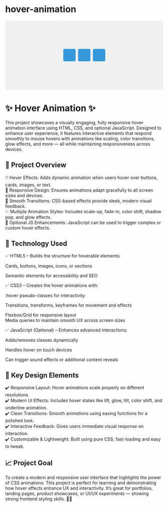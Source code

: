 # hover-animation
![image](https://github.com/dabhijanvi/hover-animation/blob/772e0b59eedda6c9d3680d6648c4da7b914dd18a/hover-animation.png)

# ✨ Hover Animation  ✨
This project showcases a visually engaging, fully responsive hover animation interface using HTML, CSS, and optional JavaScript. Designed to enhance user experience, it features interactive elements that respond smoothly to mouse hovers with animations like scaling, color transitions, glow effects, and more — all while maintaining responsiveness across devices.


## 🌟 Project Overview
🖱️ Hover Effects: Adds dynamic animation when users hover over buttons, cards, images, or text.<br>
📱 Responsive Design: Ensures animations adapt gracefully to all screen sizes and devices.<br>
🎨 Smooth Transitions: CSS-based effects provide sleek, modern visual feedback.<br>
✨ Multiple Animation Styles: Includes scale-up, fade-in, color shift, shadow pop, and glow effects.<br>
🧠 Optional JS Enhancements: JavaScript can be used to trigger complex or custom hover effects.<br>


## 🎨 Technology Used
✅ HTML5 – Builds the structure for hoverable elements:<br>

Cards, buttons, images, icons, or sections<br>

Semantic elements for accessibility and SEO<br>

✅ CSS3 – Creates the hover animations with:<br>

:hover pseudo-classes for interactivity<br>

Transitions, transforms, keyframes for movement and effects<br>

Flexbox/Grid for responsive layout
<br>
Media queries to maintain smooth UX across screen sizes<br>

✅ JavaScript (Optional) – Enhances advanced interactions:<br>

Adds/removes classes dynamically<br>

Handles hover on touch devices<br>

Can trigger sound effects or additional content reveals<br>


## 🚀 Key Design Elements
✔️ Responsive Layout: Hover animations scale properly on different resolutions.<br>
✔️ Modern UI Effects: Includes hover states like lift, glow, tilt, color shift, and underline animation.<br>
✔️ Clean Transitions: Smooth animations using easing functions for a polished look.<br>
✔️ Interactive Feedback: Gives users immediate visual response on interaction.<br>
✔️ Customizable & Lightweight: Built using pure CSS; fast-loading and easy to tweak.<br>


## 📈 Project Goal
To create a modern and responsive user interface that highlights the power of CSS animations. This project is perfect for learning and demonstrating how hover effects enhance UX and interactivity. It’s great for portfolios, landing pages, product showcases, or UI/UX experiments — showing strong frontend styling skills. 💼✨



